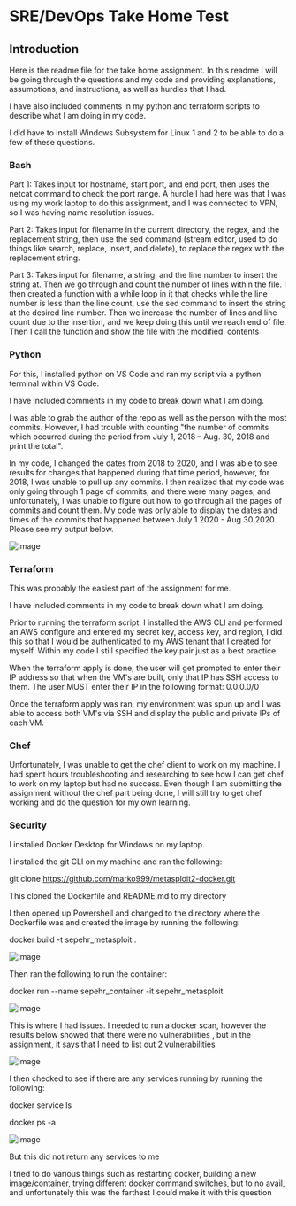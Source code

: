 # SRE/DevOps Take Home Test

## Introduction

Here is the readme file for the take home assignment. In this readme I will be going through the questions and my code and providing explanations, assumptions, and instructions, as well as hurdles that I had. 

I have also included comments in my python and terraform scripts to describe what I am doing in my code.

I did have to install Windows Subsystem for Linux 1 and 2 to be able to do a few of these questions.

### Bash

Part 1: Takes input for hostname, start port, and end port, then uses the netcat command to check the port range. A hurdle I had here was that I was using my work laptop to do this assignment, and I was connected to VPN, so I was having name resolution issues.

Part 2: Takes input for filename in the current directory, the regex, and the replacement string, then use the sed command (stream editor, used to do things like search, replace, insert, and delete), to replace the regex with the replacement string.

Part 3: Takes input for filename, a string, and the line number to insert the string at. Then we go through and count the number of lines within the file. I then created a function with a while loop in it that checks while the line number is less than the line count, use the sed command to insert the string at the desired line number. Then we increase the number of lines and line count due to the insertion, and we keep doing this until we reach end of file. Then I call the function and show the file with the modified. contents

### Python

For this, I installed python on VS Code and ran my script via a python terminal within VS Code.

I have included comments in my code to break down what I am doing.

I was able to grab the author of the repo as well as the person with the most commits. However, I had trouble with counting "the number of commits which occurred during the period from July 1, 2018 – Aug. 30, 2018 and print the total". 

In my code, I changed the dates from 2018 to 2020, and I was able to see results for changes that happened during that time period, however, for 2018, I was unable to pull up any commits. I then realized that my code was only going through 1 page of commits, and there were many pages, and unfortunately, I was unable to figure out how to go through all the pages of commits and count them. My code was only able to display the dates and times of the commits that happened between July 1 2020 - Aug 30 2020. Please see my output below.

![image](https://user-images.githubusercontent.com/81540260/114555696-cef34980-9c1c-11eb-8972-1fe0a104dfa3.png)

### Terraform

This was probably the easiest part of the assignment for me.

I have included comments in my code to break down what I am doing.

Prior to running the terraform script. I installed the AWS CLI and performed an AWS configure and entered my secret key, access key, and region, I did this so that I would be authenticated to my AWS tenant that I created for myself. Within my code I still specified the key pair just as a best practice.

When the terraform apply is done, the user will get prompted to enter their IP address so that when the VM's are built, only that IP has SSH access to them. The user MUST enter their IP in the following format: 0.0.0.0/0

Once the terraform apply was ran, my environment was spun up and I was able to access both VM's via SSH and display the public and private IPs of each VM.

### Chef

Unfortunately, I was unable to get the chef client to work on my machine. I had spent hours troubleshooting and researching to see how I can get chef to work on my laptop but had no success. Even though I am submitting the assignment without the chef part being done, I will still try to get chef working and do the question for my own learning.

### Security

I installed Docker Desktop for Windows on my laptop.

I installed the git CLI on my machine and ran the following:

git clone https://github.com/marko999/metasploit2-docker.git

This cloned the Dockerfile and README.md to my directory

I then opened up Powershell and changed to the directory where the Dockerfile was and created the image by running the following:

docker build -t sepehr_metasploit .

![image](https://user-images.githubusercontent.com/81540260/114559837-fd732380-9c20-11eb-8f12-2ee45c3b84da.png)

Then ran the following to run the container:

docker run --name sepehr_container -it sepehr_metasploit 

![image](https://user-images.githubusercontent.com/81540260/114564490-36ad9280-9c25-11eb-84c5-c45f4dbd9148.png)

This is where I had issues. I needed to run a docker scan, however the results below showed that there were no vulnerabilities
, but in the assignment, it says that I need to list out 2 vulnerabilities

![image](https://user-images.githubusercontent.com/81540260/114565137-d79c4d80-9c25-11eb-8aa6-9470334ce338.png)

I then checked to see if there are any services running by running the following:

docker service ls

docker ps -a

![image](https://user-images.githubusercontent.com/81540260/114565482-28ac4180-9c26-11eb-9666-d47c9019e5e6.png)

But this did not return any services to me

I tried to do various things such as restarting docker, building a new image/container, trying different docker command switches, but to no avail, and unfortunately this was the farthest I could make it with this question





